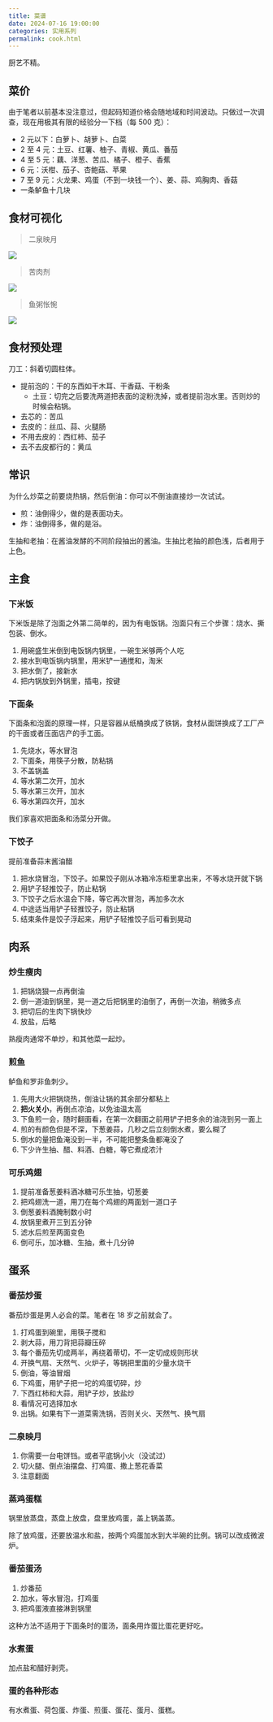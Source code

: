 ```yaml
---
title: 菜谱
date: 2024-07-16 19:00:00
categories: 实用系列
permalink: cook.html
---
```


厨艺不精。

<!--more-->

## 菜价

由于笔者以前基本没注意过，但起码知道价格会随地域和时间波动。只做过一次调查，现在用极其有限的经验分一下档（每 500 克）：

- 2 元以下：白萝卜、胡萝卜、白菜
- 2 至 4 元：土豆、红薯、柚子、青椒、黄瓜、番茄
- 4 至 5 元：藕、洋葱、苦瓜、橘子、橙子、香蕉
- 6 元：沃柑、茄子、杏鲍菇、苹果
- 7 至 9 元：火龙果、鸡蛋（不到一块钱一个）、姜、蒜、鸡胸肉、香菇
- 一条鲈鱼十几块

## 食材可视化

> 二泉映月

<img src="/blog/images/cook-1.webp">

> 苦肉剂

<img src="/blog/images/cook-2.webp">

> 鱼粥怅惋

<img src="/blog/images/cook-3.webp">

## 食材预处理

刀工：斜着切圆柱体。

- 提前泡的：干的东西如干木耳、干香菇、干粉条
  - 土豆：切完之后要洗两道把表面的淀粉洗掉，或者提前泡水里。否则炒的时候会粘锅。
- 去芯的：苦瓜
- 去皮的：丝瓜、蒜、火腿肠
- 不用去皮的：西红柿、茄子
- 去不去皮都行的：黄瓜

## 常识

为什么炒菜之前要烧热锅，然后倒油：你可以不倒油直接炒一次试试。

- 煎：油倒得少，做的是表面功夫。
- 炸：油倒得多，做的是浴。

生抽和老抽：在酱油发酵的不同阶段抽出的酱油。生抽比老抽的颜色浅，后者用于上色。

## 主食

### 下米饭

下米饭是除了泡面之外第二简单的，因为有电饭锅。泡面只有三个步骤：烧水、撕包装、倒水。

1. 用碗盛生米倒到电饭锅内锅里，一碗生米够两个人吃
2. 接水到电饭锅内锅里，用米铲一通搅和，淘米
3. 把水倒了，接新水
4. 把内锅放到外锅里，插电，按键

### 下面条

下面条和泡面的原理一样，只是容器从纸桶换成了铁锅，食材从面饼换成了工厂产的干面或者压面店产的手工面。

1. 先烧水，等水冒泡
2. 下面条，用筷子分散，防粘锅
3. 不盖锅盖
4. 等水第二次开，加水
5. 等水第三次开，加水
6. 等水第四次开，加水

我们家喜欢把面条和汤菜分开做。

### 下饺子

提前准备蒜末酱油醋

1. 把水烧冒泡，下饺子。如果饺子刚从冰箱冷冻柜里拿出来，不等水烧开就下锅
2. 用铲子轻推饺子，防止粘锅
3. 下饺子之后水温会下降，等它再次冒泡，再加多次水
4. 中途适当用铲子轻推饺子，防止粘锅
5. 结束条件是饺子浮起来，用铲子轻推饺子后可看到晃动

## 肉系

### 炒生瘦肉

1. 把锅烧狠一点再倒油
2. 倒一道油到锅里，晃一道之后把锅里的油倒了，再倒一次油，稍微多点
3. 把切后的生肉下锅快炒
4. 放盐，后略

熟瘦肉通常不单炒，和其他菜一起炒。

### 煎鱼

鲈鱼和罗非鱼刺少。

1. 先用大火把锅烧热，倒油让锅的其余部分都粘上
2. **把火关小**，再倒点凉油，以免油温太高
3. 下鱼煎一会，随时翻面看，在第一次翻面之前用铲子把多余的油浇到另一面上
4. 煎的有颜色但是不深，下葱姜蒜，几秒之后立刻倒水煮，要么糊了
5. 倒水的量把鱼淹没到一半，不可能把整条鱼都淹没了
6. 下少许生抽、醋、料酒、白糖，等它煮成浓汁

### 可乐鸡翅

1. 提前准备葱姜料酒冰糖可乐生抽，切葱姜
2. 把鸡翅洗一道，用刀在每个鸡翅的两面划一道口子
3. 倒葱姜料酒腌制数小时
4. 放锅里煮开三到五分钟
5. 滤水后煎至两面变色
6. 倒可乐，加冰糖、生抽，煮十几分钟

## 蛋系

### 番茄炒蛋

番茄炒蛋是男人必会的菜。笔者在 18 岁之前就会了。

1. 打鸡蛋到碗里，用筷子搅和
2. 剥大蒜，用刀背把蒜瓣压碎
3. 每个番茄先切成两半，再绕着蒂切，不一定切成规则形状
4. 开换气扇、天然气、火炉子，等锅把里面的少量水烧干
5. 倒油，等油冒烟
6. 下鸡蛋，用铲子把一坨的鸡蛋切碎，炒
7. 下西红柿和大蒜，用铲子炒，放盐炒
8. 看情况可选择加水
9. 出锅。如果有下一道菜需洗锅，否则关火、天然气、换气扇

### 二泉映月

1. 你需要一台电饼铛。或者平底锅小火（没试过）
2. 切火腿、倒点油摆盘、打鸡蛋、撒上葱花香菜
3. 注意翻面

### 蒸鸡蛋糕

锅里放蒸盘，蒸盘上放盘，盘里放鸡蛋，盖上锅盖蒸。

除了放鸡蛋，还要放温水和盐，按两个鸡蛋加水到大半碗的比例。锅可以改成微波炉。

### 番茄蛋汤

1. 炒番茄
2. 加水，等水冒泡，打鸡蛋
3. 把鸡蛋液直接淋到锅里

这种方法不适用于下面条时的蛋汤，面条用炸蛋比蛋花更好吃。

### 水煮蛋

加点盐和醋好剥壳。

### 蛋的各种形态

有水煮蛋、荷包蛋、炸蛋、煎蛋、蛋花、蛋月、蛋糕。
